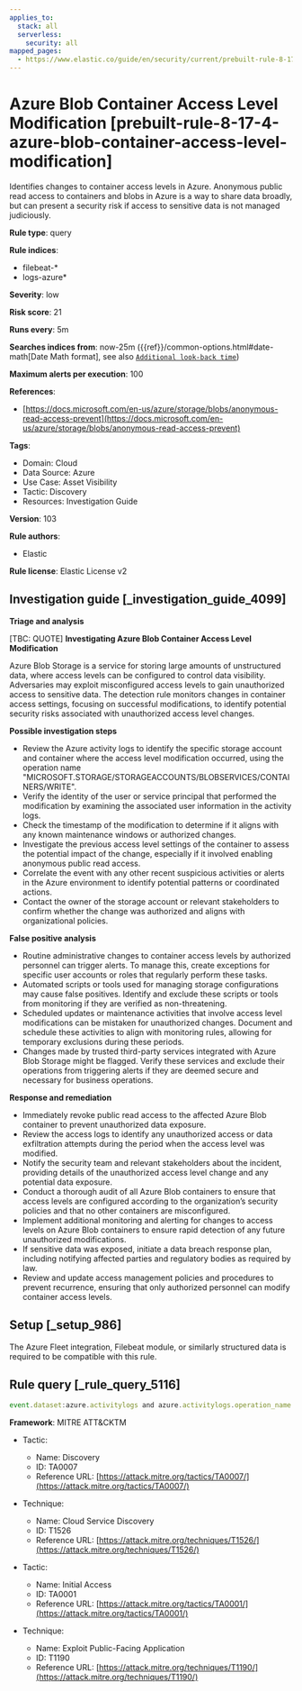 ```yaml
---
applies_to:
  stack: all
  serverless:
    security: all
mapped_pages:
  - https://www.elastic.co/guide/en/security/current/prebuilt-rule-8-17-4-azure-blob-container-access-level-modification.html
---
```


# Azure Blob Container Access Level Modification [prebuilt-rule-8-17-4-azure-blob-container-access-level-modification]

Identifies changes to container access levels in Azure. Anonymous public read access to containers and blobs in Azure is a way to share data broadly, but can present a security risk if access to sensitive data is not managed judiciously.

**Rule type**: query

**Rule indices**:

* filebeat-*
* logs-azure*

**Severity**: low

**Risk score**: 21

**Runs every**: 5m

**Searches indices from**: now-25m ({{ref}}/common-options.html#date-math[Date Math format], see also [`Additional look-back time`](docs-content://solutions/security/detect-and-alert/create-detection-rule.md#rule-schedule))

**Maximum alerts per execution**: 100

**References**:

* [https://docs.microsoft.com/en-us/azure/storage/blobs/anonymous-read-access-prevent](https://docs.microsoft.com/en-us/azure/storage/blobs/anonymous-read-access-prevent)

**Tags**:

* Domain: Cloud
* Data Source: Azure
* Use Case: Asset Visibility
* Tactic: Discovery
* Resources: Investigation Guide

**Version**: 103

**Rule authors**:

* Elastic

**Rule license**: Elastic License v2

## Investigation guide [_investigation_guide_4099]

**Triage and analysis**

[TBC: QUOTE]
**Investigating Azure Blob Container Access Level Modification**

Azure Blob Storage is a service for storing large amounts of unstructured data, where access levels can be configured to control data visibility. Adversaries may exploit misconfigured access levels to gain unauthorized access to sensitive data. The detection rule monitors changes in container access settings, focusing on successful modifications, to identify potential security risks associated with unauthorized access level changes.

**Possible investigation steps**

* Review the Azure activity logs to identify the specific storage account and container where the access level modification occurred, using the operation name "MICROSOFT.STORAGE/STORAGEACCOUNTS/BLOBSERVICES/CONTAINERS/WRITE".
* Verify the identity of the user or service principal that performed the modification by examining the associated user information in the activity logs.
* Check the timestamp of the modification to determine if it aligns with any known maintenance windows or authorized changes.
* Investigate the previous access level settings of the container to assess the potential impact of the change, especially if it involved enabling anonymous public read access.
* Correlate the event with any other recent suspicious activities or alerts in the Azure environment to identify potential patterns or coordinated actions.
* Contact the owner of the storage account or relevant stakeholders to confirm whether the change was authorized and aligns with organizational policies.

**False positive analysis**

* Routine administrative changes to container access levels by authorized personnel can trigger alerts. To manage this, create exceptions for specific user accounts or roles that regularly perform these tasks.
* Automated scripts or tools used for managing storage configurations may cause false positives. Identify and exclude these scripts or tools from monitoring if they are verified as non-threatening.
* Scheduled updates or maintenance activities that involve access level modifications can be mistaken for unauthorized changes. Document and schedule these activities to align with monitoring rules, allowing for temporary exclusions during these periods.
* Changes made by trusted third-party services integrated with Azure Blob Storage might be flagged. Verify these services and exclude their operations from triggering alerts if they are deemed secure and necessary for business operations.

**Response and remediation**

* Immediately revoke public read access to the affected Azure Blob container to prevent unauthorized data exposure.
* Review the access logs to identify any unauthorized access or data exfiltration attempts during the period when the access level was modified.
* Notify the security team and relevant stakeholders about the incident, providing details of the unauthorized access level change and any potential data exposure.
* Conduct a thorough audit of all Azure Blob containers to ensure that access levels are configured according to the organization’s security policies and that no other containers are misconfigured.
* Implement additional monitoring and alerting for changes to access levels on Azure Blob containers to ensure rapid detection of any future unauthorized modifications.
* If sensitive data was exposed, initiate a data breach response plan, including notifying affected parties and regulatory bodies as required by law.
* Review and update access management policies and procedures to prevent recurrence, ensuring that only authorized personnel can modify container access levels.


## Setup [_setup_986]

The Azure Fleet integration, Filebeat module, or similarly structured data is required to be compatible with this rule.


## Rule query [_rule_query_5116]

```js
event.dataset:azure.activitylogs and azure.activitylogs.operation_name:"MICROSOFT.STORAGE/STORAGEACCOUNTS/BLOBSERVICES/CONTAINERS/WRITE" and event.outcome:(Success or success)
```

**Framework**: MITRE ATT&CKTM

* Tactic:

    * Name: Discovery
    * ID: TA0007
    * Reference URL: [https://attack.mitre.org/tactics/TA0007/](https://attack.mitre.org/tactics/TA0007/)

* Technique:

    * Name: Cloud Service Discovery
    * ID: T1526
    * Reference URL: [https://attack.mitre.org/techniques/T1526/](https://attack.mitre.org/techniques/T1526/)

* Tactic:

    * Name: Initial Access
    * ID: TA0001
    * Reference URL: [https://attack.mitre.org/tactics/TA0001/](https://attack.mitre.org/tactics/TA0001/)

* Technique:

    * Name: Exploit Public-Facing Application
    * ID: T1190
    * Reference URL: [https://attack.mitre.org/techniques/T1190/](https://attack.mitre.org/techniques/T1190/)



